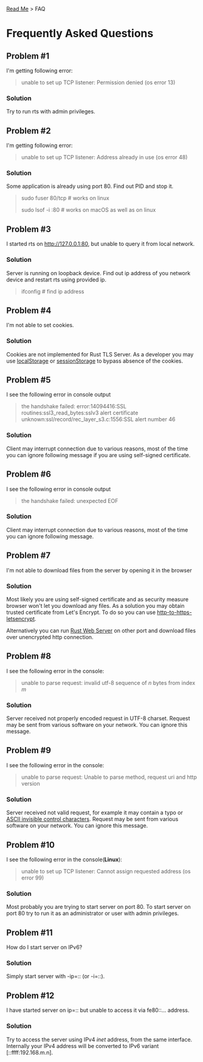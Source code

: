 [Read Me](README.md) > FAQ

# Frequently Asked Questions

## Problem #1 
I'm getting following error:
> unable to set up TCP listener: Permission denied (os error 13)

### Solution
Try to run rts with admin privileges.

## Problem #2 
I'm getting following error:
> unable to set up TCP listener: Address already in use (os error 48)


### Solution
Some application is already using port 80. 
Find out PID and stop it.

> sudo fuser 80/tcp # works on linux
> 
> sudo lsof -i :80 # works on macOS as well as on linux

## Problem #3
I started rts on http://127.0.0.1:80, 
but unable to query it from local network.

### Solution
Server is running on loopback device. Find out ip address 
of you network device and restart rts
using provided ip.

> ifconfig # find ip address

## Problem #4
I'm not able to set cookies.

### Solution
Cookies are not implemented for Rust TLS Server. As a developer you may use
[localStorage](https://developer.mozilla.org/en-US/docs/Web/API/Window/localStorage) or [sessionStorage](https://developer.mozilla.org/en-US/docs/Web/API/Window/sessionStorage) to bypass absence of the cookies.

## Problem #5
I see the following error in console output
> the handshake failed: error:14094416:SSL routines:ssl3_read_bytes:sslv3 alert certificate unknown:ssl/record/rec_layer_s3.c:1556:SSL alert number 46

### Solution
Client may interrupt connection due to various reasons, most of the time you can ignore following message if you are using self-signed certificate.

## Problem #6
I see the following error in console output
> the handshake failed: unexpected EOF

### Solution
Client may interrupt connection due to various reasons, most of the time you can ignore following message.

## Problem #7
I'm not able to download files from the server by opening it in the browser

### Solution
Most likely you are using self-signed certificate and as security measure browser won't let you download any files. As a solution you may obtain trusted certificate from Let's Encrypt. To do so you can use [http-to-https-letsencrypt](https://github.com/bohdaq/rust-http-to-https-letsencrypt-acme).

Alternatively you can run [Rust Web Server](https://github.com/bohdaq/rust-web-server) on other port and download files over unencrypted http connection.

## Problem #8
I see the following error in the console:
> unable to parse request: invalid utf-8 sequence of _n_ bytes from index _m_

### Solution
Server received not properly encoded request in UTF-8 charset. Request may be sent from various software on your network. You can ignore this message.


## Problem #9
I see the following error in the console:
> unable to parse request: Unable to parse method, request uri and http version

### Solution
Server received not valid request, for example it may contain a typo or [ASCII invisible control characters](https://en.wikipedia.org/wiki/Control_character). Request may be sent from various software on your network. You can ignore this message.

## Problem #10
I see the following error in the console(**Linux**):
> unable to set up TCP listener: Cannot assign requested address (os error 99)
>

### Solution
Most probably you are trying to start server on port 80. To start server on port 80 try to run it as an administrator or user with admin privileges.

## Problem #11
How do I start server on IPv6?

### Solution
Simply start server with -ip=:: (or -i=::).

## Problem #12
I have started server on ip=:: but unable to access it via fe80::... address.

### Solution
Try to access the server using IPv4 _inet_ address, from the same interface. Internally your IPv4 address will be converted to IPv6 variant [::ffff:192.168.m.n].


